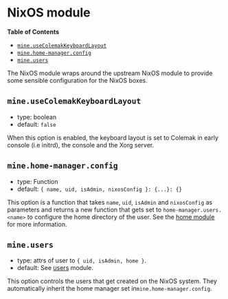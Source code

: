 # NixOS module

<!-- START doctoc generated TOC please keep comment here to allow auto update -->
<!-- DON'T EDIT THIS SECTION, INSTEAD RE-RUN doctoc TO UPDATE -->
**Table of Contents**

- [`mine.useColemakKeyboardLayout`](#mineusecolemakkeyboardlayout)
- [`mine.home-manager.config`](#minehome-managerconfig)
- [`mine.users`](#mineusers)

<!-- END doctoc generated TOC please keep comment here to allow auto update -->

The NixOS module wraps around the upstream NixOS module to provide some
sensible configuration for the NixOS boxes.

## `mine.useColemakKeyboardLayout`

- type: boolean
- default: `false`

When this option is enabled, the keyboard layout is set to Colemak in
early console (i.e initrd), the console and the Xorg server.

## `mine.home-manager.config`

- type: Function
- default: `{ name, uid, isAdmin, nixosConfig }: {...}: {}`

This option is a function that takes `name`, `uid`, `isAdmin` and
`nixosConfig` as parameters and returns a new function that gets set to
`home-manager.users.<name>` to configure the home directory of the user.
See the [home module][1] for more information.

## `mine.users`

- type: attrs of user to `{ uid, isAdmin, home }`.
- default: See [users][2] module.

This option controls the users that get created on the NixOS system.
They automatically inherit the home manager set in`mine.home-manager.config`.

[1]: /modules/home/README.md
[2]: /modules/nixos/general/users.nix
